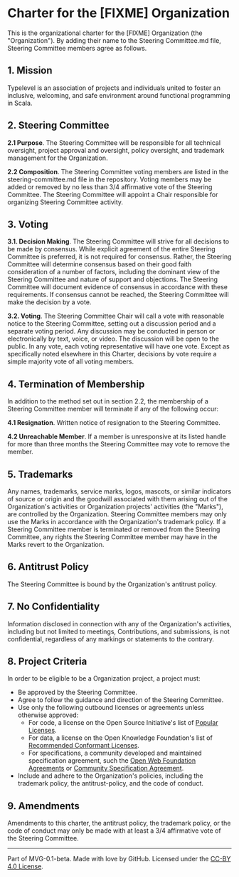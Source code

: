 # Charter for the [FIXME] Organization

This is the organizational charter for the [FIXME] Organization (the "Organization"). By adding their name to the Steering Committee.md file, Steering Committee members agree as follows.

## 1. Mission

Typelevel is an association of projects and individuals united to foster an inclusive, welcoming, and safe environment around functional programming in Scala.

## 2. Steering Committee

**2.1 Purpose**. The Steering Committee will be responsible for all technical oversight, project approval and oversight, policy oversight, and trademark management for the Organization.

**2.2 Composition**. The Steering Committee voting members are listed in the steering-committee.md file in the repository.
Voting members may be added or removed by no less than 3/4 affirmative vote of the Steering Committee.
The Steering Committee will appoint a Chair responsible for organizing Steering Committee activity.

## 3. Voting

**3.1. Decision Making**. The Steering Committee will strive for all decisions to be made by consensus. While explicit agreement of the entire Steering Committee is preferred, it is not required for consensus. Rather, the Steering Committee will determine consensus based on their good faith consideration of a number of factors, including the dominant view of the Steering Committee and nature of support and objections. The Steering Committee will document evidence of consensus in accordance with these requirements. If consensus cannot be reached, the Steering Committee will make the decision by a vote.

**3.2. Voting**. The Steering Committee Chair will call a vote with reasonable notice to the Steering Committee, setting out a discussion period and a separate voting period. Any discussion may be conducted in person or electronically by text, voice, or video. The discussion will be open to the public. In any vote, each voting representative will have one vote. Except as specifically noted elsewhere in this Charter, decisions by vote require a simple majority vote of all voting members.

## 4. Termination of Membership

In addition to the method set out in section 2.2, the membership of a Steering Committee member will terminate if any of the following occur:

**4.1 Resignation**. Written notice of resignation to the Steering Committee.

**4.2 Unreachable Member**. If a member is unresponsive at its listed handle for more than three months the Steering Committee may vote to remove the member.

## 5. Trademarks

Any names, trademarks, service marks, logos, mascots, or similar indicators of source or origin and the goodwill associated with them arising out of the Organization's activities or Organization projects' activities (the "Marks"), are controlled by the Organization. Steering Committee members may only use the Marks in accordance with the Organization's trademark policy. If a Steering Committee member is terminated or removed from the Steering Committee, any rights the Steering Committee member may have in the Marks revert to the Organization.

## 6. Antitrust Policy

The Steering Committee is bound by the Organization's antitrust policy.

## 7. No Confidentiality

Information disclosed in connection with any of the Organization's activities, including but not limited to meetings, Contributions, and submissions, is not confidential, regardless of any markings or statements to the contrary.

## 8. Project Criteria

In order to be eligible to be a Organization project, a project must:

* Be approved by the Steering Committee.
* Agree to follow the guidance and direction of the Steering Committee.
* Use only the following outbound licenses or agreements unless otherwise approved:
  - For code, a license on the Open Source Initiative's list of [Popular Licenses](https://opensource.org/licenses).
  - For data, a license on the Open Knowledge Foundation's list of [Recommended Conformant Licenses](http://opendefinition.org/licenses/).
  - For specifications, a community developed and maintained specification agreement, such the [Open Web Foundation Agreements](http://www.openwebfoundation.org/legal) or [Community Specification Agreement](https://github.com/CommunitySpecification/1.0).
* Include and adhere to the Organization's policies, including the trademark policy, the antitrust-policy, and the code of conduct.

## 9. Amendments

Amendments to this charter, the antitrust policy, the trademark policy, or the code of conduct may only be made with at least a 3/4 affirmative vote of the Steering Committee.

---
Part of MVG-0.1-beta.
Made with love by GitHub. Licensed under the [CC-BY 4.0 License](https://creativecommons.org/licenses/by-sa/4.0/).

